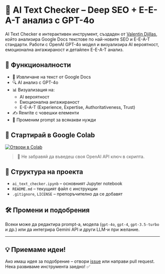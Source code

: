 # 🤖 AI Text Checker – Deep SEO + E-E-A-T анализ с GPT-4o

AI Text Checker е интерактивен инструмент, създаден от [Valentin Djillas](https://www.linkedin.com/in/valentin-djillas-575406112/), който анализира Google Docs текстове по най-новите SEO и E-E-A-T стандарти. Работи с OpenAI GPT-4o модел и визуализира AI вероятност, емоционална ангажираност и детайлен E-E-A-T анализ.

## 🧪 Функционалности

- 📄 Извличане на текст от Google Docs
- 🔍 AI анализ с GPT-4o
- 📊 Визуализация на:
  - AI вероятност
  - Емоционална ангажираност
  - E-E-A-T (Experience, Expertise, Authoritativeness, Trust)
- ✍️ Rewrite с човешки елементи
- 💬 Променим prompt за всякакви нужди

## 🚀 Стартирай в Google Colab

[![Отвори в Colab](https://colab.research.google.com/assets/colab-badge.svg)](https://colab.research.google.com/github/Djillas/ai-text-checker/blob/main/ai_text_checker.ipynb)

> 🔐 Не забравяй да въведеш своя OpenAI API ключ в скрипта.

## 📂 Структура на проекта

- `ai_text_checker.ipynb` – основният Jupyter notebook
- `README.md` – текущият файл с инструкции
- `.gitignore`, `LICENSE` – препоръчително да се добавят

## 🛠 Промени и подобрения

Всеки може да редактира prompt-а, модела (`gpt-4o`, `gpt-4`, `gpt-3.5-turbo` и др.) или да интегрира Gemini API и други LLM-и при желание.

---

## 💡 Приемаме идеи!

Ако имаш идея за подобрение – отвори [issue](https://github.com/Djillas/ai-text-checker/issues) или направи pull request. Нека развиваме инструмента заедно! ✅
